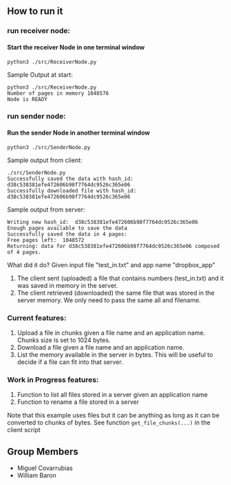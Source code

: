 ## How to run it

### run receiver node:
#### Start the receiver Node in one terminal window 
```
python3 ./src/ReceiverNode.py
```
Sample Output at start:
```
python3 ./src/ReceiverNode.py
Number of pages in memory 1048576
Node is READY
```

### run sender node:
#### Run the sender Node in another terminal window 

```
python3 ./src/SenderNode.py
```
Sample output from client:
```
./src/SenderNode.py
Successfully saved the data with hash_id:  d38c538381efe472606b98f7764dc9526c365e06
Successfully downloaded file with hash_id:  d38c538381efe472606b98f7764dc9526c365e06
```
Sample output from server:
```
Writing new hash_id:  d38c538381efe472606b98f7764dc9526c365e06
Enough pages available to save the data
Successfully saved the data in 4 pages: 
Free pages left:  1048572
Returning: data for d38c538381efe472606b98f7764dc9526c365e06 composed of 4 pages.
```
What did it do?
Given input file "test_in.txt" and app name "dropbox_app"
1. The client sent (uploaded) a file that contains numbers (test_in.txt) and it was saved in memory in the server.
2. The client retrieved (downloaded) the same file that was stored in the server memory. We only need to pass the same all and filename.


### Current features:
1. Upload a file in chunks given a file name and an application name. Chunks size is set to 1024 bytes.
2. Download a file given a file name and an application name. 
3. List the memory available in the server in bytes. This will be useful to decide if a file can fit into that server. 

### Work in Progress features:
1. Function to list all files stored in a server given an application name
2. Function to rename a file stored in a server 

Note that this example uses files but it can be anything as long as it can be converted to chunks of bytes. 
See function `get_file_chunks(...)` in the client script

## Group Members
- Miguel Covarrubias
- William Baron